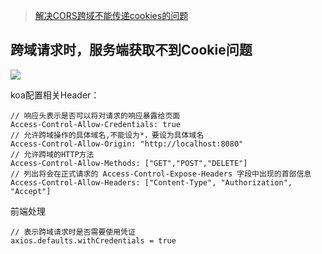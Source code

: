 > [解决CORS跨域不能传递cookies的问题](https://juejin.im/post/5c8faf386fb9a0710a1bbfbe)

## 跨域请求时，服务端获取不到Cookie问题

![](https://user-gold-cdn.xitu.io/2019/3/18/16991605d284590b?imageView2/0/w/1280/h/960/format/webp/ignore-error/1)

koa配置相关Header：

```
// 响应头表示是否可以将对请求的响应暴露给页面
Access-Control-Allow-Credentials: true
// 允许跨域操作的具体域名,不能设为*，要设为具体域名
Access-Control-Allow-Origin: "http://localhost:8080"
// 允许跨域的HTTP方法
Access-Control-Allow-Methods: ["GET","POST","DELETE"]
// 列出将会在正式请求的 Access-Control-Expose-Headers 字段中出现的首部信息
Access-Control-Allow-Headers: ["Content-Type", "Authorization", "Accept"]
```

前端处理

```
// 表示跨域请求时是否需要使用凭证
axios.defaults.withCredentials = true
```
